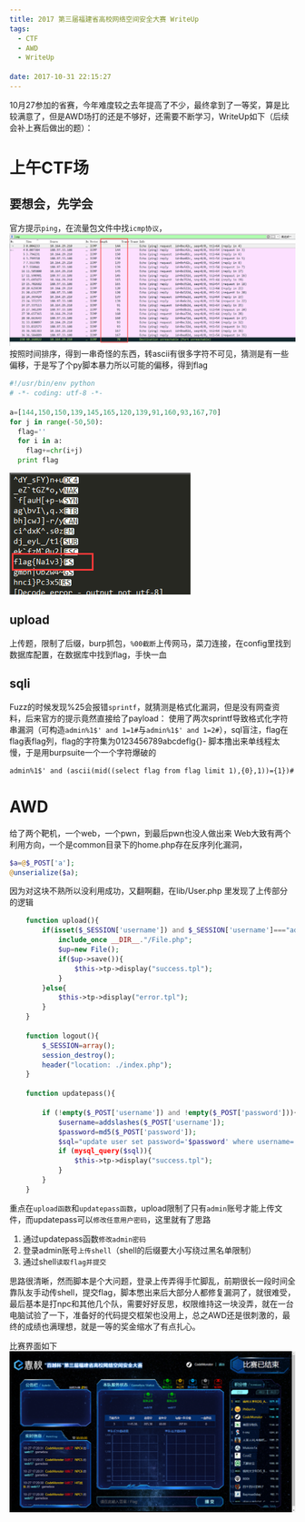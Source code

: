 ```yaml
---
title: 2017 第三届福建省高校网络空间安全大赛 WriteUp
tags:
  - CTF
  - AWD
  - WriteUp

date: 2017-10-31 22:15:27
---
```


10月27参加的省赛，今年难度较之去年提高了不少，最终拿到了一等奖，算是比较满意了，但是AWD场打的还是不够好，还需要不断学习，WriteUp如下（后续会补上赛后做出的题）：
<!-- more -->

# 上午CTF场

## 要想会，先学会
官方提示`ping`，在流量包文件中找`icmp协议`，
![](/img/2017byb1.png)
按照时间排序，得到一串奇怪的东西，转ascii有很多字符不可见，猜测是有一些偏移，于是写了个py脚本暴力所以可能的偏移，得到flag
```python
#!/usr/bin/env python
# -*- coding: utf-8 -*-

a=[144,150,150,139,145,165,120,139,91,160,93,167,70]
for j in range(-50,50):
  flag=''
  for i in a:
    flag+=chr(i+j)
  print flag
```
![](/img/2017byb2.png)


## upload
上传题，限制了后缀，burp抓包，`%00截断`上传网马，菜刀连接，在config里找到数据库配置，在数据库中找到flag，手快一血


## sqli
Fuzz的时候发现%25会报错`sprintf`，就猜测是格式化漏洞，但是没有网查资料，后来官方的提示竟然直接给了payload：
使用了两次sprintf导致格式化字符串漏洞（可构造`admin%1$' and 1=1#`与`admin%1$' and 1=2#`），sql盲注，flag在flag表flag列，flag的字符集为0123456789abcdeflg{}-
脚本撸出来单线程太慢，于是用burpsuite一个一个字符爆破的
```
admin%1$' and (ascii(mid((select flag from flag limit 1),{0},1))={1})#
```

# AWD
给了两个靶机，一个web，一个pwn，到最后pwn也没人做出来
Web大致有两个利用方向，一个是common目录下的home.php存在反序列化漏洞，
```php
$a=@$_POST['a'];
@unserialize($a);
```
因为对这块不熟所以没利用成功，又翻啊翻，在lib/User.php 里发现了上传部分的逻辑
```php
    function upload(){
        if(isset($_SESSION['username']) and $_SESSION['username']==="admin"){
            include_once __DIR__."/File.php";
            $up=new File();
            if($up->save()){
                $this->tp->display("success.tpl");
            }       
        }else{
            $this->tp->display("error.tpl");
        }
    }

    function logout(){
        $_SESSION=array();
        session_destroy();
        header("location: ./index.php");
    }

    function updatepass(){

        if (!empty($_POST['username']) and !empty($_POST['password'])){
            $username=addslashes($_POST['username']);
            $password=md5($_POST['password']);
            $sql="update user set password='$password' where username='$username' ";
            if (mysql_query($sql)){
                $this->tp->display("success.tpl");
            }
        }
    }
```
重点在`upload函数`和`updatepass函数`，upload限制了只有`admin`账号才能上传文件，而updatepass可以`修改任意用户密码`，这里就有了思路
1. 通过updatepass函数`修改admin密码`
2. 登录admin账号`上传shell`（shell的后缀要大小写绕过黑名单限制）
3. 通过shell`读取flag并提交`

思路很清晰，然而脚本是个大问题，登录上传弄得手忙脚乱，前期很长一段时间全靠队友手动传shell，提交flag，脚本憋出来后大部分人都修复漏洞了，就很难受，最后基本是打npc和其他几个队，需要好好反思，权限维持这一块没弄，就在一台电脑试验了一下，准备好的代码提交框架也没用上，总之AWD还是很刺激的，最终的成绩也满理想，就是一等的奖金缩水了有点扎心。

比赛界面如下
![](/img/2017byb3.png)
